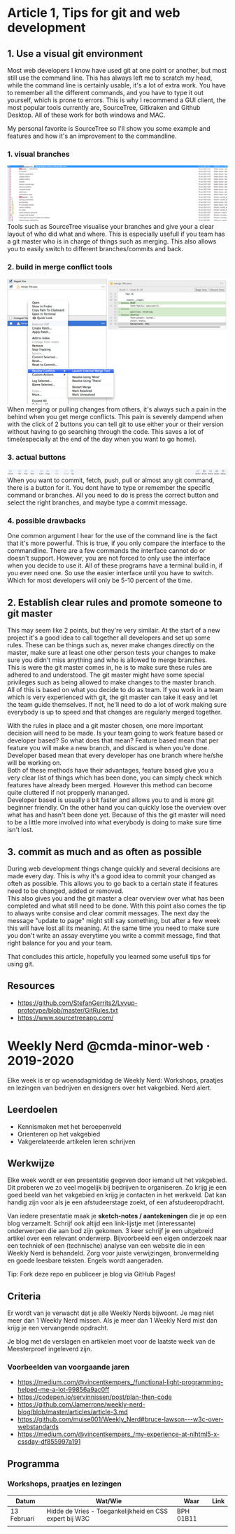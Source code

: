 # Article 1, Tips for git and web development

## 1. Use a visual git environment
Most web developers I know have used git at one point or another, but most still use the command line. This has always left me to scratch my head, while the command line is certainly usable, it's a lot of extra work. You have to remember all the different commands, and you have to type it out yourself, which is prone to errors. 
This is why I recommend a GUI client, the most popular tools currently are, SourceTree, Gitkraken and Github Desktop. All of these work for both windows and MAC.

My personal favorite is SourceTree so I'll show you some example and features and how it's an improvement to the commandline. 
### 1. visual branches
![image](https://github.com/mordock/weekly-nerd-1920/blob/master/docs/img/Screenshot_1.png)
Tools such as SourceTree visualise your branches and give your a clear layout of who did what and where. This is especially usefull if you team has a git master who is in charge of things such as merging. 
This also allows you to easily switch to different branches/commits and back.

### 2. build in merge conflict tools
![image](https://github.com/mordock/weekly-nerd-1920/blob/master/docs/img/sourcetree-conflict-02.jpg)
When merging or pulling changes from others, it's always such a pain in the behind when you get merge conflicts. This pain is severely dampend when with the click of 2 buttons you can tell git to use either your or their version without having to go searching through the code. This saves a lot of time(especially at the end of the day when you want to go home).

### 3. actual buttons
![image](https://github.com/mordock/weekly-nerd-1920/blob/master/docs/img/Screenshot_2.png)
When you want to commit, fetch, push, pull or almost any git command, there is a button for it. You dont have to type or remember the specific command or branches. All you need to do is press the correct button and select the right branches, and maybe type a commit message. 

### 4. possible drawbacks
One common argument I hear for the use of the command line is the fact that it's more powerful. This is true, if you only compare the interface to the commandline. There are a few commands the interface cannot do or doesn't support. However, you are not forced to only use the interface when you decide to use it. All of these programs have a terminal build in, if you ever need one. So use the easier interface until you have to switch. Which for most developers will only be 5-10 percent of the time. 

## 2. Establish clear rules and promote someone to git master
This may seem like 2 points, but they're very similair. At the start of a new project it's a good idea to call together all developers and set up some rules. These can be things such as, never make changes directly on the master, make sure at least one other person tests your changes to make sure you didn't miss anything and who is allowed to merge branches.  
This is were the git master comes in, he is to make sure these rules are adhered to and understood. The git master might have some special privileges such as being allowed to make changes to the master branch.  
All of this is based on what you decide to do as team. If you work in a team which is very experienced with git, the git master can take it easy and let the team guide themselves. If not, he'll need to do a lot of work making sure everybody is up to speed and that changes are regularly merged together.  

With the rules in place and a git master chosen, one more important decision will need to be made. Is your team going to work feature based or developer based? So what does that mean? Feature based mean that per feature you will make a new branch, and discard is when you're done. Developer based mean that every developer has one branch where he/she will be working on.   
Both of these methods have their advantages, feature based give you a very clear list of things which has been done, you can simply check which features have already been merged. However this method can become quite cluttered if not propperly mananged.  
Developer based is usually a bit faster and allows you to and is more git beginner friendly. On the other hand you can quickly lose the overview over what has and hasn't been done yet. Because of this the git master will need to be a little more involved into what everybody is doing to make sure time isn't lost.  

## 3. commit as much and as often as possible
During web development things change quickly and several decisions are made every day. This is why it's a good idea to commit your changed as ofteh as possible. This allows you to go back to a certain state if features need to be changed, added or removed.  
This also gives you and the git master a clear overview over what has been completed and what still need to be done. With this point also comes the tip to always write consise and clear commit messages. The next day the message "update to page" might still say something, but after a few week this will have lost all its meaning. At the same time you need to make sure you don't write an assay everytime you write a commit message, find that right balance for you and your team.

That concludes this article, hopefully you learned some usefull tips for using git.

## Resources
 - https://github.com/StefanGerrits2/Lyvup-prototype/blob/master/GitRules.txt
 - https://www.sourcetreeapp.com/

# Weekly Nerd @cmda-minor-web · 2019-2020

Elke week is er op woensdagmiddag de Weekly Nerd: 
Workshops, praatjes en lezingen van bedrijven en designers over het vakgebied. Nerd alert.

## Leerdoelen
- Kennismaken met het beroepenveld
- Orienteren op het vakgebied
- Vakgerelateerde artikelen leren schrijven

## Werkwijze
Elke week wordt er een presentatie gegeven door iemand uit het vakgebied. 
Dit proberen we zo veel mogelijk bij bedrijven te organiseren. 
Zo krijg je een goed beeld van het vakgebied en krijg je contacten in het werkveld. 
Dat kan handig zijn voor als je een afstudeerstage zoekt, of een afstudeeropdracht. 


Van iedere presentatie maak je **sketch-notes / aantekeningen** die je op een blog verzamelt. 
Schrijf ook altijd een link-lijstje met (interessante) onderwerpen die aan bod zijn gekomen.
3 keer schrijf je een uitgebreid artikel over een relevant onderwerp. 
Bijvoorbeeld een eigen onderzoek naar een techniek of een (technische) analyse van een website die in een Weekly Nerd is behandeld. 
Zorg voor juiste verwijzingen, bronvermelding en goede leesbare teksten. 
Engels wordt aangeraden.  

Tip: Fork deze repo en publiceer je blog via GitHub Pages!


## Criteria
Er wordt van je verwacht dat je alle Weekly Nerds bijwoont. 
Je mag niet meer dan 1 Weekly Nerd missen. 
Als je meer dan 1 Weekly Nerd mist dan krijg je een vervangende opdracht.

Je blog met de verslagen en artikelen moet voor de laatste week van de Meesterproef ingeleverd zijn.


### Voorbeelden van voorgaande jaren

* https://medium.com/@vincentkempers_/functional-light-programming-helped-me-a-lot-99856a9ac0ff
* https://codepen.io/servinnissen/post/plan-then-code
* https://github.com/Jamerrone/weekly-nerd-blog/blob/master/articles/article-3.md
* https://github.com/muise001/Weekly_Nerd#bruce-lawson---w3c-over-webstandards
* https://medium.com/@vincentkempers_/my-experience-at-nlhtml5-x-cssday-df855997a191


## Programma

### Workshops, praatjes en lezingen


| Datum  |  Wat/Wie | Waar  | Link | 
|---|---|---|---|
| 13 Februari  | Hidde de Vries - Toegankelijkheid en CSS expert bij W3C  | BPH 01B11  |   |
|   |   |   |   |   |




